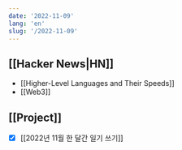 ```yaml
---
date: '2022-11-09'
lang: 'en'
slug: '/2022-11-09'
---
```


## [[Hacker News|HN]]

- [[Higher-Level Languages and Their Speeds]]
- [[Web3]]

## [[Project]]

- [x] [[2022년 11월 한 달간 일기 쓰기]]
